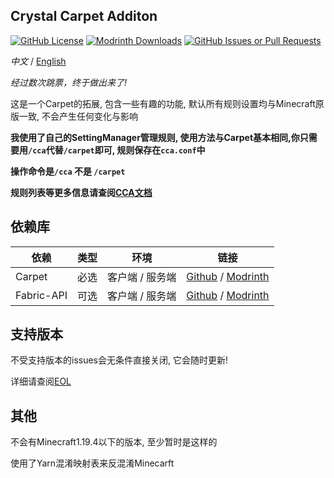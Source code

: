 ## Crystal Carpet Additon
[![GitHub License](https://img.shields.io/github/license/Crystal0404/CrystalCarpetAddition)]()
[![Modrinth Downloads](https://img.shields.io/modrinth/dt/G26sLP13?logo=Modrinth&label=Modrinth)](https://modrinth.com/mod/crystalcarpetaddition)
[![GitHub Issues or Pull Requests](https://img.shields.io/github/issues/Crystal0404/CrystalCarpetAddition?color=blue)]()

  *中文* / [English](https://github.com/Crystal0404/CrystalCarpetAddition/blob/master/README_EN_US.md) 

  *经过数次跳票，终于做出来了!*

  这是一个Carpet的拓展, 包含一些有趣的功能, 默认所有规则设置均与Minecraft原版一致, 不会产生任何变化与影响

  **我使用了自己的SettingManager管理规则, 使用方法与Carpet基本相同,你只需要用```/cca```代替```/carpet```即可, 规则保存在```cca.conf```中**

  **操作命令是```/cca``` 不是 ```/carpet```**

  **规则列表等更多信息请查阅[CCA文档](https://crystal0404.github.io/cca-doc)**

## 依赖库

| 依赖         | 类型 | 环境        | 链接                                                                                                 |
|------------|----|-----------|----------------------------------------------------------------------------------------------------|
| Carpet     | 必选 | 客户端 / 服务端 | [Github](https://github.com/gnembon/fabric-carpet) / [Modrinth](https://modrinth.com/mod/carpet)   |
| Fabric-API | 可选 | 客户端 / 服务端 | [Github](https://github.com/FabricMC/fabric) / [Modrinth](https://modrinth.com/mod/fabric-api)     |

## 支持版本
不受支持版本的issues会无条件直接关闭, 它会随时更新!

详细请查阅[EOL](https://crystal0404.github.io/cca-doc/eol/)

## 其他
  
  不会有Minecraft1.19.4以下的版本, 至少暂时是这样的
  
  使用了Yarn混淆映射表来反混淆Minecarft
